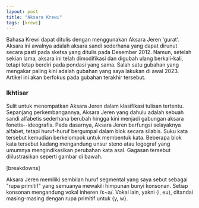 ```yaml
---
layout: post
title: "Aksara Krewi"
tags: [krewi]
---
```


Bahasa Krewi dapat ditulis dengan menggunakan Aksara Jeren 'gurat'. Aksara ini awalnya adalah aksara sandi sederhana yang dapat dirunut secara pasti pada sketsa yang ditulis pada Desember 2012. Namun, setelah sekian lama, aksara ini telah dimodifikasi dan digubah ulang berkali-kali, tetapi tetap berdiri pada pondasi yang sama. Salah satu gubahan yang mengakar paling kini adalah gubahan yang saya lakukan di awal 2023. Artikel ini akan berfokus pada gubahan terakhir tersebut.

### Ikhtisar
Sulit untuk menempatkan Aksara Jeren dalam klasifikasi tulisan tertentu. Sepanjang perkembangannya, Aksara Jeren yang dahulu adalah sebuah sandi alfabetis sederhana berubah hingga kini menjadi gabungan aksara fonetis--ideografis. Pada dasarnya, Aksara Jeren berfungsi selayaknya alfabet, tetapi huruf-huruf bergumpal dalam blok secara silabis. Suku kata tersebut kemudian berkelompok untuk membentuk kata. Beberapa blok kata tersebut kadang mengandung unsur steno atau logograf yang umumnya mengindikasikan perubahan kata asal. Gagasan tersebut diilustrasikan seperti gambar di bawah.

[breakdowns]

Aksara Jeren memiliki sembilan huruf segmental yang saya sebut sebagai "rupa primitif" yang semuanya mewakili himpunan bunyi konsonan. Setiap konsonan mengandung vokal inheren /ɛ~a/. Vokal lain, yakni ⟨i, eu⟩, ditandai masing-masing dengan rupa primitif untuk {y, w}.
